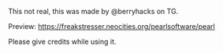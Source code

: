 This not real, this was made by @berryhacks on TG.

Preview: https://freakstresser.neocities.org/pearlsoftware/pearl

Please give credits while using it.
